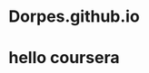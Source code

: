 # Dorpes.github.io
<!DOCTYPE html>
<html>
<head>
	<title>hello coursera</title>
</head>
<body>
<h1>hello coursera</h1>
</body>
</html>
